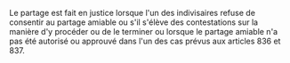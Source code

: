   
Le partage est fait en justice lorsque l'un des indivisaires refuse de consentir au partage amiable ou s'il s'élève des contestations sur la manière d'y procéder ou de le terminer ou lorsque le partage amiable n'a pas été autorisé ou approuvé dans l'un des cas prévus aux articles 836 et 837.  

  

